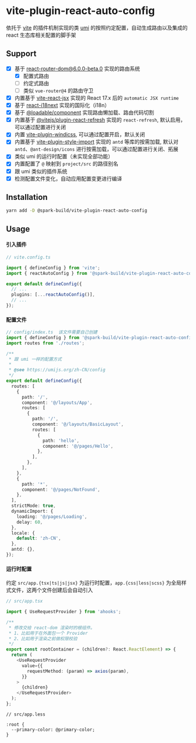 # vite-plugin-react-auto-config

依托于 [vite](https://github.com/vitejs/vite) 的插件机制实现的类 [umi](https://github.com/umijs/umi) 的按照约定配置，自动生成路由以及集成的 react 生态库相关配置的脚手架

## Support

- [x] 基于 [react-router-dom@6.0.0-beta.0](https://github.com/vitejs/vite/tree/main/packages/plugin-react-refresh#readme) 实现的路由系统
  - [x] 配置式路由
  - [ ] 约定式路由
  - [ ] 类似 `vue-router@4` 的路由守卫
- [x] 内置基于 [vite-react-jsx](https://github.com/alloc/vite-react-jsx) 实现的 React 17.x 后的 `automatic JSX runtime`
- [x] 基于 [react-i18next](https://github.com/i18next/react-i18next) 实现的国际化（i18n）
- [x] 基于 [@loadable/component](https://loadable-components.com/docs/getting-started/) 实现路由懒加载、路由代码切割
- [x] 内置基于 [@vitejs/plugin-react-refresh](https://github.com/vitejs/vite/tree/main/packages/plugin-react-refresh#readme) 实现的 `react-refresh`, 默认启用，可以通过配置进行关闭
- [x] 内置 [vite-plugin-windicss](https://github.com/windicss/vite-plugin-windicss), 可以通过配置开启，默认关闭
- [x] 内置基于 [vite-plugin-style-import](https://github.com/anncwb/vite-plugin-style-import) 实现的 `antd` 等库的按需加载, 默认对 `antd`、`@ant-design/icons` 进行按需加载，可以通过配置进行关闭、拓展
- [x] 类似 umi 的运行时配置（未实现全部功能）
- [x] 内置配置了 `@` 映射到 `project/src` 的路径别名
- [x] 跟 umi 类似的插件系统
- [x] 检测配置文件变化，自动应用配置变更进行编译

## Installation

```bash
yarn add -D @spark-build/vite-plugin-react-auto-config
```

## Usage

#### 引入插件

```typescript
// vite.config.ts

import { defineConfig } from 'vite';
import { reactAutoConfig } from '@spark-build/vite-plugin-react-auto-config';

export default defineConfig({
  // ...
  plugins: [...reactAutoConfig()],
  // ...
});
```

#### 配置文件

```typescript
// config/index.ts  该文件需要自己创建
import { defineConfig } from '@spark-build/vite-plugin-react-auto-config/lib/core';
import routes from './routes';

/**
 * 跟 umi 一样的配置方式
 *
 * @see https://umijs.org/zh-CN/config
 */
export default defineConfig({
  routes: [
    {
      path: '/',
      component: '@/layouts/App',
      routes: [
        {
          path: '/',
          component: '@/layouts/BasicLayout',
          routes: [
            {
              path: 'hello',
              component: '@/pages/Hello',
            },
          ],
        },
      ],
    },
    {
      path: '*',
      component: '@/pages/NotFound',
    },
  ],
  strictMode: true,
  dynamicImport: {
    loading: '@/pages/Loading',
    delay: 60,
  },
  locale: {
    default: 'zh-CN',
  },
  antd: {},
});
```

#### 运行时配置

约定 `src/app.{tsx|ts|js|jsx}` 为运行时配置，`app.{css|less|scss}` 为全局样式文件，这两个文件创建后会自动引入

```typescript
// src/app.tsx

import { UseRequestProvider } from 'ahooks';

/**
 * 修改交给 react-dom 渲染时的根组件。
 * 1、比如用于在外面包一个 Provider
 * 2、比如用于渲染之前做权限校验
 */
export const rootContainer = (children?: React.ReactElement) => {
  return (
    <UseRequestProvider
      value={{
        requestMethod: (param) => axios(param),
      }}
    >
      {children}
    </UseRequestProvider>
  );
};
```

```less
// src/app.less

:root {
  --primary-color: @primary-color;
}
```
